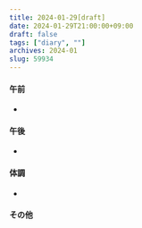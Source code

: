 ```yaml
---
title: 2024-01-29[draft]
date: 2024-01-29T21:00:00+09:00
draft: false
tags: ["diary", ""]
archives: 2024-01
slug: 59934
---
```

#### 午前
- 
#### 午後
- 
#### 体調
- 
#### その他